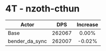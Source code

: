 # 4T - nzoth-cthun
| Actor | DPS | Increase |
|---|:---:|:---:|
|Base|262067|0.00%|
|bender_da_sync|262007|-0.02%|
